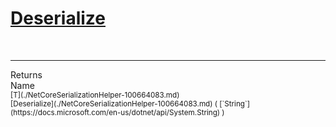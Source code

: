 # [Deserialize](./NetCoreSerializationHelper-100664083.md)


<br>
<hr>
Returns<img width=550/>Name
<br>
<sub>[T](./NetCoreSerializationHelper-100664083.md)</sub><img width=500/><sub>[Deserialize](./NetCoreSerializationHelper-100664083.md) ( [`String`](https://docs.microsoft.com/en-us/dotnet/api/System.String) )</sub><br>



